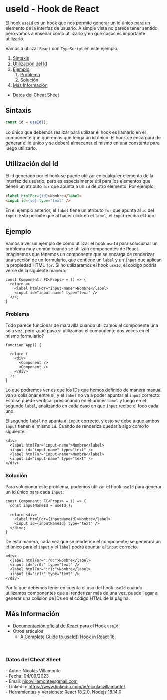 # useId - Hook de React

El hook `useId` es un hook que nos permite generar un id único para un elemento de la interfaz de usuario. A simple vista no parece tener sentido, pero vamos a enseñar cómo utilizarlo y en qué casos es importante utilizarlo.

Vamos a utilizar `React` con `TypeScript` en este ejemplo.

1. [Sintaxis](#sintaxis)
2. [Utilización del Id](#utilización-del-id)
3. [Ejemplo](#ejemplo)
   1. [Problema](#problema)
   2. [Solución](#solución)
4. [Más Información](#más-información)

- [Datos del Cheat Sheet](#datos-del-cheat-sheet)


## Sintaxis

```ts
const id = useId();
```

Lo único que debemos realizar para utilizar el hook es llamarlo en el componente que queremos que tenga un id único. El hook se encargará de generar el id único y se deberá almacenar el mismo en una constante para luego utilizarlo.


## Utilización del Id

El id generado por el hook se puede utilizar en cualquier elemento de la interfaz de usuario, pero es especialmente útil para los elementos que tienen un atributo `for` que apunta a un `id` de otro elemento. Por ejemplo:

```html
<label htmlFor={id}>Nombre</label>
<input id={id} type="text" />
```

En el ejemplo anterior, el `label` tiene un atributo `for` que apunta al `id` del `input`. Esto permite que al hacer click en el `label`, el `input` reciba el foco.

## Ejemplo

Vamos a ver un ejemplo de cómo utilizar el hook `useId` para solucionar un problema muy común cuando se utilizan componentes de React. Imaginemos que tenemos un componente que se encarga de renderizar una sección de un formulario, que contiene un `label` y un `input` que aplican la propiedad HTML `for`. Si no utilizaramos el hook `useId`, el código podría verse de la siguiente manera:

```tsx
const Component: FC<Props> = () => {
  return <>
    <label htmlFor="input-name">Nombre</label>
    <input id="input-name" type="text" />
  </>;
}
```

### Problema

Todo parece funcionar de maravilla cuando utilizamos el componente una sola vez, pero ¿qué pasa si utilizamos el componente dos veces en el mismo formulario?

```tsx
function App() {

  return (
    <div>
      <Component /> 
      <Component /> 
    </div>
  );
}
```

Lo que podremos ver es que los IDs que hemos definido de manera manual van a colisionar entre sí, y el `label` no va a poder apuntar al `input` correcto. Esto se puede verificar presionando en el primer `label` y luego en el segundo `label`, analizando en cada caso en qué `input` recibe el foco cada uno.

El segundo `label` no apunta al `input` correcto, y esto se debe a que ambos `input` tienen el mismo `id`. Cuando se renderiza quedaría algo como lo siguiente:

```tsx
<div>
  <label htmlFor="input-name">Nombre</label>
  <input id="input-name" type="text" />
  <label htmlFor="input-name">Nombre</label>
  <input id="input-name" type="text" />
</div>
```

### Solución

Para solucionar este problema, podemos utilizar el hook `useId` para generar un id único para cada `input`:

```tsx
const Component: FC<Props> = () => {
  const inputNameId = useId();

  return <div>
    <label htmlFor={inputNameId}>Nombre</label>
    <input id={inputNameId} type="text" />
  </div>;
}
```

De esta manera, cada vez que se renderice el componente, se generará un id único para el `input` y el `label` podrá apuntar al `input` correcto.

```tsx
<div>
  <label htmlFor=":r0:">Nombre</label>
  <input id=":r0:" type="text" />
  <label htmlFor=":r1:">Nombre</label>
  <input id=":r1:" type="text" />
</div>
```

Por lo que debemos tener en cuenta el uso del hook `useId` cuando utilizamos componentes que al renderizar más de una vez, puede llegar a generar una colisión de IDs en el código HTML de la página.

## Más Información

- [Documentación oficial de React](https://react.dev/reference/react/useId) para el Hook `useId`.
- Otros artículos
  - [A Complete Guide to useId() Hook in React 18](https://hetdesai03.medium.com/a-complete-guide-to-useid-hook-in-react-18-22119ecfd87f)


<br>

### Datos del Cheat Sheet

\- Autor: Nicolás Villamonte <br>
\- Fecha: 04/09/2023 <br>
\- Email: nicovillamonte@gmail.com <br>
\- Linkedin: https://www.linkedin.com/in/nicolasvillamonte/ <br>
\- Herramientas y Versiones: React 18.2.0, Nodejs 18.14.0